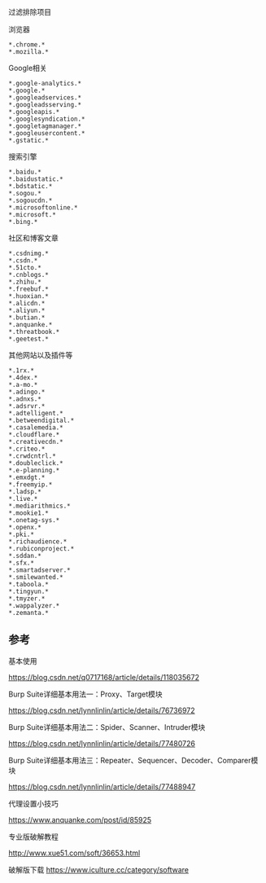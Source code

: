 过滤排除项目

浏览器

```
*.chrome.*
*.mozilla.*
```

Google相关

```
*.google-analytics.*
*.google.*
*.googleadservices.*
*.googleadsserving.*
*.googleapis.*
*.googlesyndication.*
*.googletagmanager.*
*.googleusercontent.*
*.gstatic.*
```

搜索引擎

```
*.baidu.*
*.baidustatic.*
*.bdstatic.*
*.sogou.*
*.sogoucdn.*
*.microsoftonline.*
*.microsoft.*
*.bing.*
```

社区和博客文章

```
*.csdnimg.*
*.csdn.*
*.51cto.*
*.cnblogs.*
*.zhihu.*
*.freebuf.*
*.huoxian.*
*.alicdn.*
*.aliyun.*
*.butian.*
*.anquanke.*
*.threatbook.*
*.geetest.*
```

其他网站以及插件等

```
*.1rx.*
*.4dex.*
*.a-mo.*
*.adingo.*
*.adnxs.*
*.adsrvr.*
*.adtelligent.*
*.betweendigital.*
*.casalemedia.*
*.cloudflare.*
*.creativecdn.*
*.criteo.*
*.crwdcntrl.*
*.doubleclick.*
*.e-planning.*
*.emxdgt.*
*.freemyip.*
*.ladsp.*
*.live.*
*.mediarithmics.*
*.mookie1.*
*.onetag-sys.*
*.openx.*
*.pki.*
*.richaudience.*
*.rubiconproject.*
*.sddan.*
*.sfx.*
*.smartadserver.*
*.smilewanted.*
*.taboola.*
*.tingyun.*
*.tmyzer.*
*.wappalyzer.*
*.zemanta.*
```

## 参考

基本使用

https://blog.csdn.net/q0717168/article/details/118035672

Burp Suite详细基本用法一：Proxy、Target模块

https://blog.csdn.net/lynnlinlin/article/details/76736972

Burp Suite详细基本用法二：Spider、Scanner、Intruder模块

https://blog.csdn.net/lynnlinlin/article/details/77480726

Burp Suite详细基本用法三：Repeater、Sequencer、Decoder、Comparer模块

https://blog.csdn.net/lynnlinlin/article/details/77488947

代理设置小技巧

https://www.anquanke.com/post/id/85925

专业版破解教程

http://www.xue51.com/soft/36653.html

破解版下载
https://www.iculture.cc/category/software